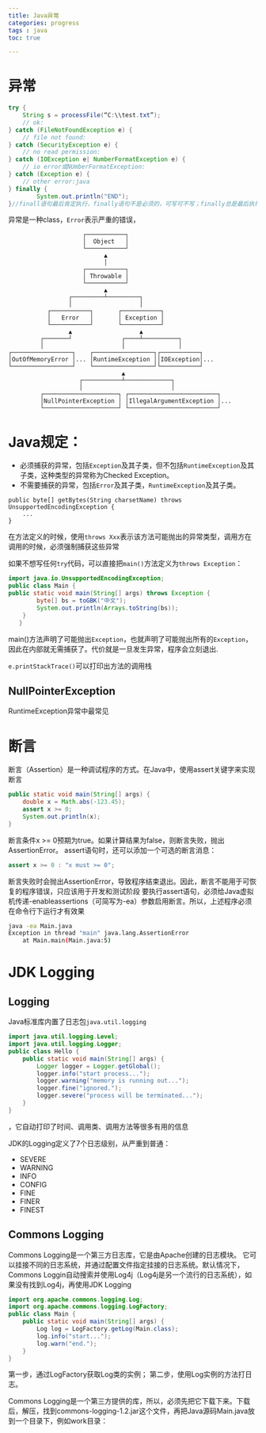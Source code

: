 ```yaml
---
title: Java异常
categories: progress
tags : java
toc: true

---
```


# 异常

```java
try {
    String s = processFile(“C:\\test.txt”);
    // ok:
} catch (FileNotFoundException e) {
    // file not found:
} catch (SecurityException e) {
    // no read permission:
} catch (IOException e| NumberFormatException e) {
    // io error或NUmberFormatException:
} catch (Exception e) {
    // other error:java
} finally {
        System.out.println("END");
}//finall语句最后肯定执行，finally语句不是必须的，可写可不写；finally总是最后执行
```

异常是一种class，`Error`表示严重的错误，

```ascii
                     ┌───────────┐
                     │  Object   │
                     └───────────┘
                           ▲
                           │
                     ┌───────────┐
                     │ Throwable │
                     └───────────┘
                           ▲
                 ┌─────────┴─────────┐
                 │                   │
           ┌───────────┐       ┌───────────┐
           │   Error   │       │ Exception │
           └───────────┘       └───────────┘
                 ▲                   ▲
         ┌───────┘              ┌────┴──────────┐
         │                      │               │
┌─────────────────┐    ┌─────────────────┐┌───────────┐
│OutOfMemoryError │... │RuntimeException ││IOException│...
└─────────────────┘    └─────────────────┘└───────────┘
                                ▲
                    ┌───────────┴─────────────┐
                    │                         │
         ┌─────────────────────┐ ┌─────────────────────────┐
         │NullPointerException │ │IllegalArgumentException │...
         └─────────────────────┘ └─────────────────────────┘
```

# Java规定：

- 必须捕获的异常，包括`Exception`及其子类，但不包括`RuntimeException`及其子类，这种类型的异常称为Checked Exception。
- 不需要捕获的异常，包括`Error`及其子类，`RuntimeException`及其子类。

```
public byte[] getBytes(String charsetName) throws UnsupportedEncodingException {
    ...
}
```

在方法定义的时候，使用`throws Xxx`表示该方法可能抛出的异常类型，调用方在调用的时候，必须强制捕获这些异常

如果不想写任何`try`代码，可以直接把`main()`方法定义为`throws Exception`：

```java
import java.io.UnsupportedEncodingException;
public class Main {
public static void main(String[] args) throws Exception {
        byte[] bs = toGBK("中文");
        System.out.println(Arrays.toString(bs));
    }
   }
```

main()方法声明了可能抛出`Exception`，也就声明了可能抛出所有的`Exception`，因此在内部就无需捕获了。代价就是一旦发生异常，程序会立刻退出.

`e.printStackTrace()`可以打印出方法的调用栈

##  NullPointerException
RuntimeException异常中最常见
# 断言
断言（Assertion）是一种调试程序的方式。在Java中，使用assert关键字来实现断言
```java
public static void main(String[] args) {
    double x = Math.abs(-123.45);
    assert x >= 0;
    System.out.println(x);
}
```
断言条件x >= 0预期为true。如果计算结果为false，则断言失败，抛出AssertionError。
assert语句时，还可以添加一个可选的断言消息：

```java
assert x >= 0 : "x must >= 0";
```
断言失败时会抛出AssertionError，导致程序结束退出。因此，断言不能用于可恢复的程序错误，只应该用于开发和测试阶段
要执行assert语句，必须给Java虚拟机传递-enableassertions（可简写为-ea）参数启用断言。所以，上述程序必须在命令行下运行才有效果

```bash
java -ea Main.java
Exception in thread "main" java.lang.AssertionError
	at Main.main(Main.java:5)
```
# JDK Logging
## Logging
Java标准库内置了日志包`java.util.logging`
```java
import java.util.logging.Level;
import java.util.logging.Logger;
public class Hello {
    public static void main(String[] args) {
        Logger logger = Logger.getGlobal();
        logger.info("start process...");
        logger.warning("memory is running out...");
        logger.fine("ignored.");
        logger.severe("process will be terminated...");
    }
}
```
，它自动打印了时间、调用类、调用方法等很多有用的信息

JDK的Logging定义了7个日志级别，从严重到普通：

- SEVERE
- WARNING
- INFO
- CONFIG
- FINE
- FINER
- FINEST
## Commons Logging
Commons Logging是一个第三方日志库，它是由Apache创建的日志模块。
它可以挂接不同的日志系统，并通过配置文件指定挂接的日志系统。默认情况下，Commons Loggin自动搜索并使用Log4j（Log4j是另一个流行的日志系统），如果没有找到Log4j，再使用JDK Logging

```java
import org.apache.commons.logging.Log;
import org.apache.commons.logging.LogFactory;
public class Main {
    public static void main(String[] args) {
        Log log = LogFactory.getLog(Main.class);
        log.info("start...");
        log.warn("end.");
    }
}
```

第一步，通过LogFactory获取Log类的实例； 第二步，使用Log实例的方法打日志。

Commons Logging是一个第三方提供的库，所以，必须先把它下载下来。下载后，解压，找到commons-logging-1.2.jar这个文件，再把Java源码Main.java放到一个目录下，例如work目录：









